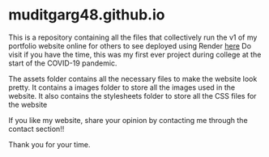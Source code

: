 # muditgarg48.github.io

This is a repository containing all the files that collectively run the v1 of my portfolio website online for others to see deployed using Render [here](https://muditgarg48-v1.onrender.com)
Do visit if you have the time, this was my first ever project during college at the start of the COVID-19 pandemic.

The assets folder contains all the necessary files to make the website look pretty.
It contains a images folder to store all the images used in the website.
It also contains the stylesheets folder to store all the CSS files for the website

If you like my website, share your opinion by contacting me through the contact section!!

Thank you for your time.
